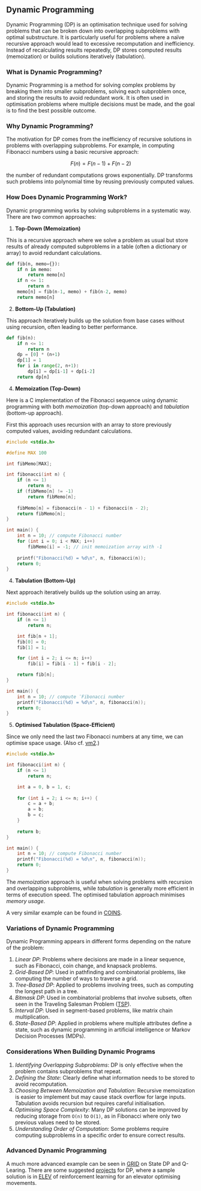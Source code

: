 
## Dynamic Programming

Dynamic Programming (DP) is an optimisation technique used for solving problems that can
be broken down into overlapping subproblems with optimal substructure. It is particularly
useful for problems where a naïve recursive approach would lead to excessive recomputation
and inefficiency. Instead of recalculating results repeatedly, DP stores computed results
(memoization) or builds solutions iteratively (tabulation).


### What is Dynamic Programming?

Dynamic Programming is a method for solving complex problems by breaking them into smaller
subproblems, solving each subproblem once, and storing the results to avoid redundant work.
It is often used in optimisation problems where multiple decisions must be made, and the
goal is to find the best possible outcome.


### Why Dynamic Programming?

The motivation for DP comes from the inefficiency of recursive solutions in problems with
overlapping subproblems. For example, in computing Fibonacci numbers using a basic recursive
approach:

```math
F(n) = F(n-1) + F(n-2)
```
the number of redundant computations grows exponentially. DP transforms such problems into
polynomial time by reusing previously computed values.


### How Does Dynamic Programming Work?

Dynamic programming works by solving subproblems in a systematic
way. There are two common approaches:

1. __Top-Down (Memoization)__

This is a recursive approach where we solve a problem as usual
but store results of already computed subproblems in a table
(often a dictionary or array) to avoid redundant calculations.

```python
def fib(n, memo={}):
    if n in memo:
        return memo[n]
    if n <= 1:
        return n
    memo[n] = fib(n-1, memo) + fib(n-2, memo)
    return memo[n]
```

2. __Bottom-Up (Tabulation)__

This approach iteratively builds up the solution from base cases
without using recursion, often leading to better performance.

```python
def fib(n):
    if n <= 1:
        return n
    dp = [0] * (n+1)
    dp[1] = 1
    for i in range(2, n+1):
        dp[i] = dp[i-1] + dp[i-2]
    return dp[n]
```


4. __Memoization (Top-Down)__

Here is a C implementation of the Fibonacci sequence using dynamic programming
with both *memoization* (top-down approach) and *tabulation* (bottom-up approach).

First this approach uses recursion with an array to store previously computed values,
avoiding redundant calculations.

```c
#include <stdio.h>

#define MAX 100

int fibMemo[MAX];

int fibonacci(int n) {
    if (n <= 1) 
        return n;
    if (fibMemo[n] != -1) 
        return fibMemo[n];
    
    fibMemo[n] = fibonacci(n - 1) + fibonacci(n - 2);
    return fibMemo[n];
}

int main() {
    int n = 10; // compute Fibonacci number
    for (int i = 0; i < MAX; i++)
        fibMemo[i] = -1; // init memoization array with -1
    
    printf("Fibonacci(%d) = %d\n", n, fibonacci(n));
    return 0;
}
```


4. __Tabulation (Bottom-Up)__

Next approach iteratively builds up the solution using an array.

```c
#include <stdio.h>

int fibonacci(int n) {
    if (n <= 1) 
        return n;

    int fib[n + 1];
    fib[0] = 0;
    fib[1] = 1;

    for (int i = 2; i <= n; i++) 
        fib[i] = fib[i - 1] + fib[i - 2];

    return fib[n];
}

int main() {
    int n = 10; // compute ¨Fibonacci number
    printf("Fibonacci(%d) = %d\n", n, fibonacci(n));
    return 0;
}
```

5. __Optimised Tabulation (Space-Efficient)__

Since we only need the last two Fibonacci numbers at any time,
we can optimise space usage. (Also cf. [vm2](./../../ch02/vm2/).)

```c
#include <stdio.h>

int fibonacci(int n) {
    if (n <= 1) 
        return n;

    int a = 0, b = 1, c;
    
    for (int i = 2; i <= n; i++) {
        c = a + b;
        a = b;
        b = c;
    }
    
    return b;
}

int main() {
    int n = 10; // compute Fibonacci number
    printf("Fibonacci(%d) = %d\n", n, fibonacci(n));
    return 0;
}
```

The *memoization* approach is useful when solving problems with recursion and
overlapping subproblems, while *tabulation* is generally more efficient in terms
of execution speed. The optimised tabulation approach minimises *memory usage*.

A very similar example can be found in [COINS](./COINS.md).


### Variations of Dynamic Programming

Dynamic Programming appears in different forms depending on the nature of the problem:
1. *Linear DP*: Problems where decisions are made in a linear sequence, such as Fibonacci,
   coin change, and knapsack problems.
2. *Grid-Based DP*: Used in pathfinding and combinatorial problems, like computing the number
   of ways to traverse a grid.
3. *Tree-Based DP*: Applied to problems involving trees, such as computing the longest path
   in a tree.
4. *Bitmask DP*: Used in combinatorial problems that involve subsets, often seen in the
   Traveling Salesman Problem ([TSP](../../ch08/data/salesman/)).
5. *Interval DP*: Used in segment-based problems, like matrix chain multiplication.
6. *State-Based DP*: Applied in problems where multiple attributes define a state, such as
   dynamic programming in artificial intelligence or Markov Decision Processes (MDPs).


### Considerations When Building Dynamic Programs

1. *Identifying Overlapping Subproblems*: DP is only effective when the problem contains
   subproblems that repeat.
2. *Defining the State*: Clearly define what information needs to be stored to avoid
   recomputation.
3. *Choosing Between Memoization and Tabulation*: Recursive memoization is easier to
   implement but may cause stack overflow for large inputs. Tabulation avoids recursion
   but requires careful initialisation.
4. *Optimising Space Complexity*: Many DP solutions can be improved by reducing storage
   from `O(n)` to `O(1)`, as in Fibonacci where only two previous values need to be stored.
5. *Understanding Order of Computation*: Some problems require computing subproblems
   in a specific order to ensure correct results.


### Advanced Dynamic Programming

A much more advanced example can be seen in [GRID](./GRID.md) on State DP and
Q-Learing. There are some suggested [projects](./PROJECTS.md) for DP, where a
sample solution is in [ELEV](./ELEV.md) of reinforcement learning for an elevator
optimising movements.


